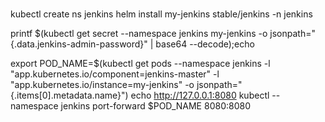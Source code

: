 #

kubectl create ns jenkins
helm install my-jenkins stable/jenkins -n jenkins


printf $(kubectl get secret --namespace jenkins my-jenkins -o jsonpath="{.data.jenkins-admin-password}" | base64 --decode);echo

export POD_NAME=$(kubectl get pods --namespace jenkins -l "app.kubernetes.io/component=jenkins-master" -l "app.kubernetes.io/instance=my-jenkins" -o jsonpath="{.items[0].metadata.name}")
  echo http://127.0.0.1:8080
  kubectl --namespace jenkins port-forward $POD_NAME 8080:8080